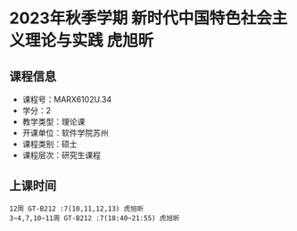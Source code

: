 # 2023年秋季学期 新时代中国特色社会主义理论与实践 虎旭昕






## 课程信息

- 课程号：MARX6102U.34
- 学分：2
- 教学类型：理论课
- 开课单位：软件学院苏州
- 课程类别：硕士
- 课程层次：研究生课程

## 上课时间

```
12周 GT-B212 :7(10,11,12,13) 虎旭昕
3~4,7,10~11周 GT-B212 :7(18:40~21:55) 虎旭昕
```

